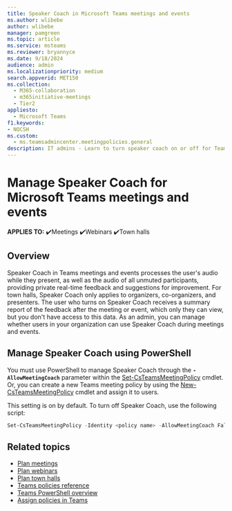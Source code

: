 ```yaml
---
title: Speaker Coach in Microsoft Teams meetings and events
ms.author: wlibebe
author: wlibebe
manager: pamgreen
ms.topic: article
ms.service: msteams
ms.reviewer: bryannyce
ms.date: 9/18/2024
audience: admin
ms.localizationpriority: medium
search.appverid: MET150
ms.collection: 
  - M365-collaboration
  - m365initiative-meetings
  - Tier2
appliesto: 
  - Microsoft Teams
f1.keywords:
- NOCSH
ms.custom: 
  - ms.teamsadmincenter.meetingpolicies.general
description: IT admins - Learn to turn speaker coach on or off for Teams meetings, webinars, and town halls.
---
```


# Manage Speaker Coach for Microsoft Teams meetings and events

**APPLIES TO:** ✔️Meetings ✔️Webinars ✔️Town halls

## Overview

Speaker Coach in Teams meetings and events processes the user's audio while they present, as well as the audio of all unmuted participants, providing private real-time feedback and suggestions for improvement. For town halls, Speaker Coach only applies to organizers, co-organizers, and presenters. The user who turns on Speaker Coach receives a summary report of the feedback after the meeting or event, which only they can view, but you don't have access to this data. As an admin, you can manage whether users in your organization can use Speaker Coach during meetings and events.

## Manage Speaker Coach using PowerShell

You must use PowerShell to manage Speaker Coach through the **`-AllowMeetingCoach`** parameter within the [Set-CsTeamsMeetingPolicy](/powershell/module/teams/set-csteamsmeetingpolicy) cmdlet. Or, you can create a new Teams meeting policy by using the [New-CsTeamsMeetingPolicy](/powershell/module/teams/new-csteamsmeetingpolicy) cmdlet and assign it to users.

This setting is on by default. To turn off Speaker Coach, use the following script:

```powershell
Set-CsTeamsMeetingPolicy -Identity <policy name> -AllowMeetingCoach False
```

## Related topics

- [Plan meetings](plan-meetings.md)
- [Plan webinars](plan-webinars.md)
- [Plan town halls](plan-town-halls.md)
- [Teams policies reference](settings-policies-reference.md#meetings)
- [Teams PowerShell overview](teams-powershell-overview.md)
- [Assign policies in Teams](policy-assignment-overview.md)
